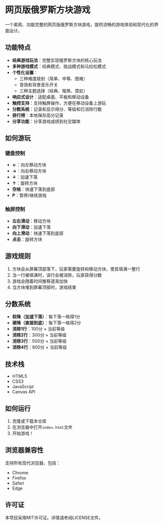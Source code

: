 # 网页版俄罗斯方块游戏

一个美观、功能完整的网页版俄罗斯方块游戏，提供流畅的游戏体验和现代化的界面设计。

## 功能特点

- **经典游戏玩法**：完整实现俄罗斯方块的核心玩法
- **多种游戏模式**：经典模式、挑战模式和马拉松模式
- **个性化设置**：
  - 三种难度级别（简单、中等、困难）
  - 音效和背景音乐开关
  - 三种主题选择（经典、暗黑、霓虹）
- **响应式设计**：适配桌面、平板和移动设备
- **触控支持**：支持触屏操作，方便在移动设备上游玩
- **分数系统**：记录和显示得分、等级和已消除行数
- **排行榜**：本地保存高分记录
- **分享功能**：分享游戏成绩到社交媒体

## 如何游玩

### 键盘控制
- **←**：向左移动方块
- **→**：向右移动方块
- **↓**：加速下落
- **↑**：旋转方块
- **空格**：快速下落到底部
- **P**：暂停/继续游戏

### 触屏控制
- **左右滑动**：移动方块
- **向下滑动**：加速下落
- **向上滑动**：快速下落到底部
- **点击**：旋转方块

## 游戏规则

1. 方块会从屏幕顶部落下，玩家需要旋转和移动方块，使其填满一整行
2. 当一行被填满时，该行会被消除，玩家获得分数
3. 游戏会随着时间推移逐渐加快
4. 当方块堆到屏幕顶部时，游戏结束

## 分数系统

- **软降（加速下落）**：每下落一格得1分
- **硬降（直接到底）**：每下落一格得2分
- **消除1行**：100分 × 当前等级
- **消除2行**：300分 × 当前等级
- **消除3行**：500分 × 当前等级
- **消除4行**：800分 × 当前等级

## 技术栈

- HTML5
- CSS3
- JavaScript
- Canvas API

## 如何运行

1. 克隆或下载本仓库
2. 在浏览器中打开`index.html`文件
3. 开始游戏！

## 浏览器兼容性

支持所有现代浏览器，包括：
- Chrome
- Firefox
- Safari
- Edge

## 许可证

本项目采用MIT许可证。详情请参阅LICENSE文件。 